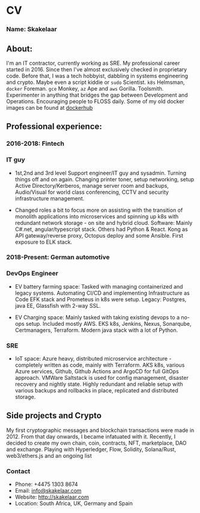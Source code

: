 # CV 

### Name: Skakelaar

## About:
I'm an IT contractor, currently working as SRE.
My professional career started in 2016. Since then I've almost exclusively checked in proprietary code. Before that, I was a tech hobbyist, dabbling in systems engineering and crypto.
Maybe even a script kiddie or `sudo` Scientist. 
`k8s` Helmsman, `docker` Foreman. `gce` Monkey, `az` Ape and `aws` Gorilla.
Toolsmith.
Experimenter in anything that bridges the gap between Development and Operations. Encouraging people to FLOSS daily.
Some of my old docker images can be found at [dockerhub](https://hub.docker.com/u/skakelaar)

## Professional experience:

### 2016-2018: Fintech

### IT guy

- 1st,2nd and 3rd level Support engineer/IT guy and sysadmin.
Turning things off and on again. Changing printer toner, setup networking, setup Active Directory/Kerberos, manage server room and backups, Audio/Visual for world class conferencing, CCTV and security infrastructure management.

- Changed roles a bit to focus more on assisting with the transition of monolith applications into microservices and spinning up k8s with redundant network storage - on site and hybrid cloud. Software: Mainly C#.net, angular/typescript stack. Others had Python & React. Kong as API gateway/reverse proxy, Octopus deploy and some Ansible. First exposure to ELK stack.

### 2018-Present: German automotive

### DevOps Engineer
- EV battery farming space:
Tasked with managing containerized and legacy systems. Automating CI/CD and implementing Infrastructure as Code
EFK stack and Prometeus in k8s were setup. Legacy: Postgres, java EE, Glassfish with 2-way SSL.

- EV Charging space:
Mainly tasked with taking existing devops to a no-ops setup.
Included mostly AWS. EKS k8s, Jenkins, Nexus, Sonarqube, Certmanagers, Terraform. Modern java stack with a lot of Python.

### SRE
- IoT space:
Azure heavy, distributed microservice architecture - completely written as code, mainly with Terraform.
AKS k8s, various Azure services, Github, Github Actions and ArgoCD for full GitOps approach. VMWare Saltstack is used for config management, disaster recovery and nightly state.
Highly redundant and reliable setup with various backups and rollbacks in place, replicated and distributed storage.

## Side projects and Crypto

My first cryptographic messages and blockchain transactions were made in 2012.
From that day onwards, I became infatuated with it.
Recently, I decided to create my own chain, coin, contracts, NFT, marketplace, DAO and exchange.
Playing with Hyperledger, Flow, Solidity, Solana/Rust, web3/ethers.js and an ongoing list

### Contact

- Phone: +4475 1303 8674
- Email: info@skakelaar.com
- Website: http://skakelaar.com
- Location: South Africa, UK, Germany and Spain
